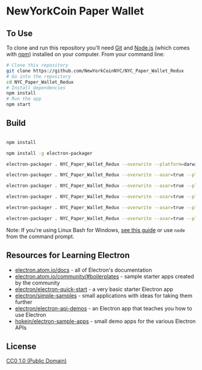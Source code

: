 # NewYorkCoin Paper Wallet

## To Use

To clone and run this repository you'll need [Git](https://git-scm.com) and [Node.js](https://nodejs.org/en/download/) (which comes with [npm](http://npmjs.com)) installed on your computer. From your command line:

```bash
# Clone this repository
git clone https://github.com/NewYorkCoinNYC/NYC_Paper_Wallet_Redux
# Go into the repository
cd NYC_Paper_Wallet_Redux
# Install dependencies
npm install
# Run the app
npm start
```

## Build

```bash

npm install

npm install -g electron-packager

electron-packager . NYC_Paper_Wallet_Redux --overwrite --platform=darwin --arch=x64 --icon=build/icon.icns --prune=true --out=release-builds

electron-packager . NYC_Paper_Wallet_Redux --overwrite --asar=true --platform=linux --arch=ia32 --icon=build/android-icon-192x192.png --prune=true --out=release-builds

electron-packager . NYC_Paper_Wallet_Redux --overwrite --asar=true --platform=linux --arch=x64 --icon=build/android-icon-192x192.png --prune=true --out=release-builds

electron-packager . NYC_Paper_Wallet_Redux --overwrite --asar=true --platform=linux --arch=arm64 --icon=build/android-icon-192x192.png --prune=true --out=release-builds

electron-packager . NYC_Paper_Wallet_Redux --overwrite --asar=true --platform=win32 --arch=ia32 --icon=build/icon.ico --prune=true --out=release-builds --version-string.CompanyName=NewYorkCoin --version-string.FileDescription=NYC_Paper_Wallet_Redux --version-string.ProductName=NYC_Paper_Wallet_Redux

electron-packager . NYC_Paper_Wallet_Redux --overwrite --asar=true --platform=win32 --arch=x64 --icon=build/icon.ico --prune=true --out=release-builds --version-string.CompanyName=NewYorkCoin --version-string.FileDescription=NYC_Paper_Wallet_Redux --version-string.ProductName=NYC_Paper_Wallet_Redux

```

Note: If you're using Linux Bash for Windows, [see this guide](https://www.howtogeek.com/261575/how-to-run-graphical-linux-desktop-applications-from-windows-10s-bash-shell/) or use `node` from the command prompt.

## Resources for Learning Electron

- [electron.atom.io/docs](http://electron.atom.io/docs) - all of Electron's documentation
- [electron.atom.io/community/#boilerplates](http://electron.atom.io/community/#boilerplates) - sample starter apps created by the community
- [electron/electron-quick-start](https://github.com/electron/electron-quick-start) - a very basic starter Electron app
- [electron/simple-samples](https://github.com/electron/simple-samples) - small applications with ideas for taking them further
- [electron/electron-api-demos](https://github.com/electron/electron-api-demos) - an Electron app that teaches you how to use Electron
- [hokein/electron-sample-apps](https://github.com/hokein/electron-sample-apps) - small demo apps for the various Electron APIs

## License

[CC0 1.0 (Public Domain)](LICENSE.md)
